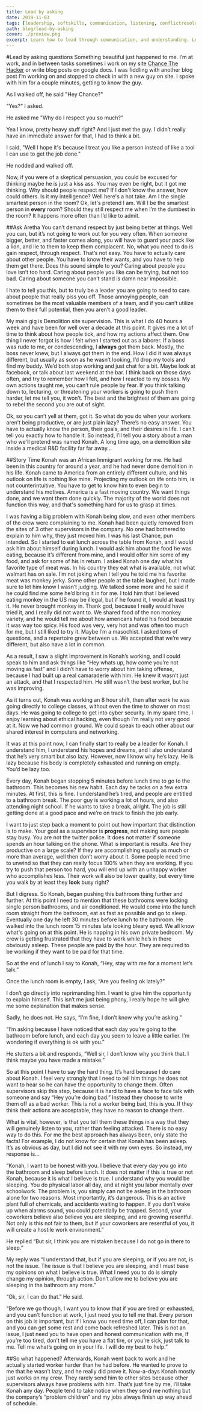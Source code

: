 ```yaml
---
title: Lead by asking
date: 2019-11-03
tags: [leadership, softskills, communication, listening, conflictresolution]
path: blog/lead-by-asking
cover: ./preview.png
excerpt: Learn how to lead through communication, and understanding. Learn to listen to people, and help resolve conflict in the process.
---
```


#Lead by asking questions
Something beautiful just happened to me. I’m at work, and in between tasks sometimes i work on my site <a href="https://chancethehacker.com" rel="nofollow noopener noreferrer" target="_blank">Chance The Hacker</a> or write blog posts on google docs. I was fiddling with another blog post I’m working on and stopped to check in with a new guy on site. I spoke with him for a couple minutes, getting to know the guy.

As I walked off, he said "Hey Chance?"

"Yes?” I asked.

He asked me "Why do I respect you so much?"

Yea I know, pretty heavy stuff right? And I just met the guy. I didn’t really have an immediate answer for that, I had to think a bit.

I said, "Well I hope it's because I treat you like a person instead of like a tool I can use to get the job done."

He nodded and walked off.

Now, if you were of a skeptical persuasion, you could be excused for thinking maybe he is just a kiss ass. You may even be right, but it got me thinking. Why should people respect me? If I don't know the answer, how could others. Is it my intelligence? Well here's a hot take. Am I the single smartest person in the room? Ok, let's pretend I am. Will I be the smartest person in **every** room? Should they still respect me when I’m the dumbest in the room? It happens more often than I’d like to admit.

##Ask Aretha
You can’t demand respect by just being better at things. Well you can, but it’s not going to work out for you very often. When someone bigger, better, and faster comes along, you will have to guard your pack like a lion, and lie to them to keep them complacent. No, what you need to do is gain respect, through respect. That’s not easy. You have to actually care about other people. You have to know their wants, and you have to help them get there. Does this sound simple to you? Caring about people you love isn’t too hard. Caring about people you like can be trying, but not too bad. Caring about someone you can’t stand is damn near impossible.

I hate to tell you this, but to truly be a leader you are going to need to care about people that really piss you off. Those annoying people, can sometimes be the most valuable members of a team, and if you can’t utilize them to their full potential, then you aren’t a good leader.

My main gig is Demolition site supervision. This is what I do 40 hours a week and have been for well over a decade at this point. It gives me a lot of time to think about how people tick, and how my actions affect them. One thing I never forgot is how I felt when I started out as a laborer. If a boss was rude to me, or condescending, I **always** got them back. Mostly, the boss never knew, but I always got them in the end. How I did it was always different, but usually as soon as he wasn’t looking, I’d drop my tools and find my buddy. We’d both stop working and just chat for a bit. Maybe look at facebook, or talk about last weekend at the bar. I think back on those days often, and try to remember how I felt, and how I reacted to my bosses. My own actions taught me, you can’t rule people by fear. If you think talking down to, lecturing, or threatening your workers is going to push them harder, let me tell you, it won’t. The best and the brightest of them are going to rebel the second you are out of sight.

Ok, so you can’t yell at them, got it. So what do you do when your workers aren’t being productive, or are just plain lazy? There’s no easy answer. You have to actually know the person, their goals, and their desires in life. I can’t tell you exactly how to handle it. So instead, I’ll tell you a story about a man who we'll pretend was named Konah. A long time ago, on a demolition site inside a medical R&D facility far far away…

##Story Time
Konah was an African Immigrant working for me. He had been in this country for around a year, and he had never done demolition in his life. Konah came to America from an entirely different culture, and his outlook on life is nothing like mine. Projecting my outlook on life onto him, is not counterintuitive. You have to get to know him to even begin to understand his motives. America is a fast moving country. We want things done, and we want them done quickly. The majority of the world does not function this way, and that's something hard for us to grasp at times.

I was having a big problem with Konah being slow, and even other members of the crew were complaining to me. Konah had been quietly removed from the sites of 3 other supervisors in the company. No one had bothered to explain to him why, they just moved him. I was his last Chance, pun intended. So I started to eat lunch across the table from Konah, and I would ask him about himself during lunch. I would ask him about the food he was eating, because it’s different from mine, and I would offer him some of my food, and ask for some of his in return. I asked Konah one day what his favorite type of meat was. In his country they eat what is available, not what walmart has on sale. I’m not joking when I tell you he told me his favorite meat was monkey jerky. Some other people at the table laughed, but I made sure to let him know I wasn’t judging. We talked some more and he said if he could find me some he’d bring it in for me. I told him that I believed eating monkey in the US may be illegal, but if he found it, I would at least try it. He never brought monkey in. Thank god, because I really would have tried it, and I really did not want to. We shared food of the non monkey variety, and he would tell me about how americans hated his food because it was way too spicy. His food was very, very hot and was often too much for me, but I still liked to try it. Maybe I’m a masochist. I asked tons of questions, and a repertoire grew between us. We accepted that we’re very different, but also have a lot in common.

As a result, I saw a slight improvement in Konah’s working, and I could speak to him and ask things like “Hey whats up, how come you’re not moving as fast” and I didn’t have to worry about him taking offense, because I had built up a real camaraderie with him. He knew it wasn’t just an attack, and that I respected him. He still wasn’t the best worker, but he was improving.

As it turns out, Konah was working an 8 hour shift, then after work he was going directly to college classes, without even the time to shower on most days. He was going to college to get into cyber security. In my spare time, I enjoy learning about ethical hacking, even though I’m really not very good at it. Now we had common ground. We could speak to each other about our shared interest in computers and networking.

It was at this point now, I can finally start to really be a leader for Konah. I understand him, I understand his hopes and dreams, and I also understand that he’s very smart but also lazy. However, now I know why he’s lazy. He is lazy because his body is completely exhausted and running on empty. You’d be lazy too.

Every day, Konah began stopping 5 minutes before lunch time to go to the bathroom. This becomes his new habit. Each day he tacks on a few extra minutes. At first, this is fine. I understand he’s tired, and people are entitled to a bathroom break. The poor guy is working a lot of hours, and also attending night school. If he wants to take a break, alright. The job is still getting done at a good pace and we’re on track to finish the job early.

I want to just step back a moment to point out how important that distinction is to make. Your goal as a supervisor is **progress**, not making sure people stay busy. You are not the twitter police. It does not matter if someone spends an hour talking on the phone. What is important is results. Are they productive on a large scale? If they are accomplishing equally as much or more than average, well then don’t worry about it. Some people need time to unwind so that they can really focus 100% when they are working. If you try to push that person too hard, you will end up with an unhappy worker who accomplishes less. Their work will also be lower quality, but every time you walk by at least they **look** busy right?

But I digress. So Konah, began pushing this bathroom thing further and further. At this point I need to mention that these bathrooms were locking single person bathrooms, and air conditioned. He would come into the lunch room straight from the bathroom, eat as fast as possible and go to sleep. Eventually one day he left 30 minutes before lunch to the bathroom. He walked into the lunch room 15 minutes late looking bleary eyed. We all know what's going on at this point. He is napping in his own private bedroom. My crew is getting frustrated that they have to work while he’s in there obviously asleep. These people are paid by the hour. They are required to be working if they want to be paid for that time.

So at the end of lunch I say to Konah, “Hey, stay with me for a moment let’s talk.”

Once the lunch room is empty, I ask, “Are you feeling ok lately?”

I don’t go directly into reprimanding him. I want to give him the opportunity to explain himself. This isn’t me just being phony, I really hope he will give me some explanation that makes sense.

Sadly, he does not. He says, “I’m fine, I don’t know why you’re asking.”

“I’m asking because I have noticed that each day you’re going to the bathroom before lunch, and each day you seem to leave a little earlier. I’m wondering if everything is ok with you.”

He stutters a bit and responds, “Well sir, I don’t know why you think that. I think maybe you have made a mistake.”

So at this point I have to say the hard thing. It’s hard because I do care about Konah. I feel very strongly that I need to tell him things he does not want to hear so he can have the opportunity to change them. Often supervisors skip this step, because it is hard to have a face to face talk with someone and say “Hey you’re doing bad.” Instead they choose to write them off as a bad worker. This is not a worker being bad, this is you. If they think their actions are acceptable, they have no reason to change them.

What is vital, however, is that you tell them these things in a way that they will genuinely listen to you, rather than feeling attacked. There is no easy way to do this. For me the best approach has always been, only state the facts! For example, I do not know for certain that Konah has been asleep. It’s as obvious as day, but I did not see it with my own eyes. So instead, my response is…

“Konah, I want to be honest with you. I believe that every day you go into the bathroom and sleep before lunch. It does not matter if this is true or not Konah, because it is what I believe is true. I understand why you would be sleeping. You do physical labor all day, and at night you labor mentally over schoolwork. The problem is, you simply can not be asleep in the bathroom alone for two reasons. Most importantly, it’s dangerous. This is an active plant full of chemicals, and accidents waiting to happen. If you don’t wake up when alarms sound, you could potentially be trapped. Second, your coworkers believe also believe you are sleeping, and are growing resentful. Not only is this not fair to them, but if your coworkers are resentful of you, it will create a hostile work environment.”

He replied “But sir, I think you are mistaken because I do not go in there to sleep.”

My reply was “I understand that, but if you are sleeping, or if you are not, is not the issue. The issue is that I believe you are sleeping, and I must base my opinions on what I believe is true. What I need you to do is simply change my opinion, through action. Don’t allow me to believe you are sleeping in the bathroom any more.”

“Ok, sir, I can do that.” He said.

“Before we go though, I want you to know that if you are tired or exhausted, and you can’t function at work, I just need you to tell me that. Every person on this job is important, but if I know you need time off, I can plan for that, and you can get some rest and come back refreshed later. This is not an issue, I just need you to have open and honest communication with me, If you’re too tired, don’t tell me you have a flat tire, or you’re sick, just talk to me. Tell me what’s going on in your life. I will do my best to help.”

##So what happened?
Afterwards, Konah went back to work and he actually started worker harder than he had before. He wanted to prove to me that he wasn’t lazy, and he really did prove it. Now-a-days Konah mostly just works on my crew. They rarely send him to other sites because other supervisors always have problems with him. That’s just fine by me, I’ll take Konah any day. People tend to take notice when they send me nothing but the company’s “problem children” and my jobs always finish up way ahead of schedule.
